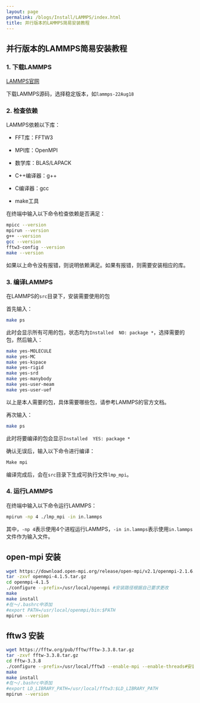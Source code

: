 ```yaml
---
layout: page
permalink: /blogs/Install/LAMMPS/index.html
title: 并行版本的LAMMPS简易安装教程
---
```


## 并行版本的LAMMPS简易安装教程

### 1. 下载LAMMPS

[LAMMPS官网](https://lammps.sandia.gov/)<br>

下载LAMMPS源码，选择稳定版本，如`lammps-22Aug18`<br>

### 2. 检查依赖

LAMMPS依赖以下库：

- FFT库：FFTW3<br>

- MPI库：OpenMPI<br>

- 数学库：BLAS/LAPACK<br>

- C++编译器：g++<br>

- C编译器：gcc<br>

- make工具<br>


在终端中输入以下命令检查依赖是否满足：<br>

```bash
mpicc --version
mpirun --version
g++ --version
gcc --version
fftw3-config --version
make --version
```

如果以上命令没有报错，则说明依赖满足。如果有报错，则需要安装相应的库。<br>


### 3. 编译LAMMPS

在LAMMPS的`src`目录下，安装需要使用的包<br>
   
首先输入：<br>
```bash
make ps
```
此时会显示所有可用的包，状态均为`Installed  NO: package *`，选择需要的包，然后输入：<br>

```bash
make yes-MOLECULE
make yes-MC
make yes-kspace
make yes-rigid
make yes-srd
make yes-manybody
make yes-user-meam
make yes-user-uef
```

以上是本人需要的包，具体需要哪些包，请参考LAMMPS的官方文档。<br>

再次输入：<br>

```bash
make ps
```

此时将要编译的包会显示`Installed  YES: package *`<br>

确认无误后，输入以下命令进行编译：<br>

```bash
Make mpi
```

编译完成后，会在`src`目录下生成可执行文件`lmp_mpi`。<br>

### 4. 运行LAMMPS

在终端中输入以下命令运行LAMMPS：<br>

```bash
mpirun -np 4 ./lmp_mpi -in in.lammps
```

其中，`-np 4`表示使用4个进程运行LAMMPS，`-in in.lammps`表示使用`in.lammps`文件作为输入文件。<br>


## open-mpi 安装

```bash
wget https://download.open-mpi.org/release/open-mpi/v2.1/openmpi-2.1.6.tar.gz
tar -zxvf openmpi-4.1.5.tar.gz
cd openmpi-4.1.5
./configure --prefix=/usr/local/openmpi #安装路径根据自己要求更改
make
make install
#在～/.bashrc中添加
#export PATH=/usr/local/openmpi/bin:$PATH
mpirun --version
```

## fftw3 安装

```bash
wget https://fftw.org/pub/fftw/fftw-3.3.8.tar.gz
tar -zxvf fftw-3.3.8.tar.gz
cd fftw-3.3.8
./configure --prefix=/usr/local/fftw3 --enable-mpi --enable-threads#安装路径根据自己要求更改
make
make install
#在～/.bashrc中添加
#export LD_LIBRARY_PATH=/usr/local/fftw3:$LD_LIBRARY_PATH
mpirun --version
```
